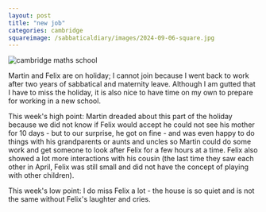 ```yaml
---
layout: post
title: "new job"
categories: cambridge
squareimage: /sabbaticaldiary/images/2024-09-06-square.jpg
---
```

<img src="/sabbaticaldiary/images/2024-09-06.jpg" alt="cambridge maths school" class="center">

Martin and Felix are on holiday; I cannot join because I went back to work after two years of sabbatical and maternity leave. Although I am gutted that I have to miss the holiday, it is also nice to have time on my own to prepare for working in a new school. 

This week's high point: Martin dreaded about this part of the holiday because we did not know if Felix would accept he could not see his mother for 10 days - but to our surprise, he got on fine - and was even happy to do things with his grandparents or aunts and uncles so Martin could do some work and get someone to look after Felix for a few hours at a time. Felix also showed a lot more interactions with his cousin (the last time they saw each other in April, Felix was still small and did not have the concept of playing with other children).

This week's low point: I do miss Felix a lot - the house is so quiet and is not the same without Felix's laughter and cries.